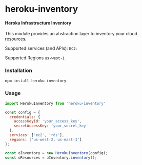 heroku-inventory
========

#### Heroku Infrastructure Inventory ####

This module provides an abstraction layer to inventory your cloud resources.

Supported services (and APIs):
`EC2:`

Supported Regions
`us-west-1`

### Installation ###
```bash
npm install heroku-inventory
```

### Usage ###

```javascript
import HerokuInventory from 'heroku-inventory'

const config = {
  credentials: {
    accessKeyId: 'your_access_key',
    secretAccessKey: 'your_secret_key'
  },
  services: ['ec2', 'rds'],
  regions: ['us-west-2, us-east-1']
};

const oInventory = new HerokuInventory(config);
const oResources = oInventory.inventory();
```
